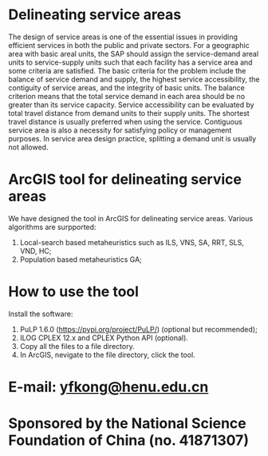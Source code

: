 # Delineating service areas
The design of service areas is one of the essential issues in providing efficient services in both the public and private sectors. For a geographic area with basic areal units, the SAP should assign the service-demand areal units to service-supply units such that each facility has a service area and some criteria are satisfied. The basic criteria for the problem include the balance of service demand and supply, the highest service accessibility, the contiguity of service areas, and the integrity of basic units. The balance criterion means that the total service demand in each area should be no greater than its service capacity. Service accessibility can be evaluated by total travel distance from demand units to their supply units. The shortest travel distance is usually preferred when using the service. Contiguous service area is also a necessity for satisfying policy or management purposes. In service area design practice, splitting a demand unit is usually not allowed.

# ArcGIS tool for delineating service areas
We have designed the tool in ArcGIS for delineating service areas. Various algorithms are surpported:
1. Local-search based metaheuristics such as ILS, VNS, SA, RRT, SLS, VND, HC;
2. Population based metaheuristics GA;

# How to use the tool
Install the software:
1. PuLP 1.6.0 (https://pypi.org/project/PuLP/) (optional but recommended);
2. ILOG CPLEX 12.x and CPLEX Python API (optional).
3. Copy all the files to a file directory. 
4. In ArcGIS, nevigate to the file directory, click the tool. 
# E-mail: yfkong@henu.edu.cn
# Sponsored by the National Science Foundation of China (no. 41871307)
